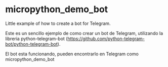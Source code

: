 # micropython_demo_bot
Little example of how to create a bot for Telegram.

Este es un sencillo ejemplo de como crear un bot de Telegram, utilizando la libreria python-telegram-bot (https://github.com/python-telegram-bot/python-telegram-bot).

El bot esta funcionando, pueden encontrarlo en Telegram como micropython_demo_bot
